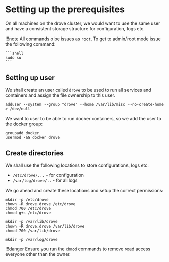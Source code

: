# Setting up the prerequisites

On all machines on the drove cluster, we would want to use the same user and have a consistent storage structure for configuration, logs etc.

!!!note
    All commands o be issues as `root`. To get to admin/root mode issue the following command:

    ```shell
    sudo su
    ```

## Setting up user
We shall create an user called `drove` to be used to run all services and containers and assign the file ownership to this user.

```shell
adduser --system --group "drove" --home /var/lib/misc --no-create-home > /dev/null
```
We want to user to be able to run docker containers, so we add the user to the docker group:

```shell
groupadd docker
usermod -aG docker drove
```

## Create directories

We shall use the following locations to store configurations, logs etc:

- `/etc/drove/...` - for configuration
- `/var/log/drove/..` - for all logs

We go ahead and create these locations and setup the correct permissions:

```shell
mkdir -p /etc/drove
chown -R drove.drove /etc/drove
chmod 700 /etc/drove
chmod g+s /etc/drove

mkdir -p /var/lib/drove
chown -R drove.drove /var/lib/drove
chmod 700 /var/lib/drove

mkdir -p /var/log/drove
``` 

!!!danger
	Ensure you run the `chmod` commands to remove read access everyone other than the owner.
